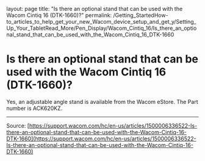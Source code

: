 layout: page
title: "Is there an optional stand that can be used with the Wacom Cintiq 16 (DTK-1660)?"
permalink: /Getting_StartedHow-to_articles_to_help_get_your_new_Wacom_device_setup_and_get_y/Setting_Up_Your_TabletRead_More/Pen_Display/Wacom_Cintiq_16/Is_there_an_optional_stand_that_can_be_used_with_the_Wacom_Cintiq_16_DTK-1660

# Is there an optional stand that can be used with the Wacom Cintiq 16 (DTK-1660)?

Yes, an adjustable angle stand is available from the Wacom eStore. The Part number is ACK620KZ.

---
Source: [https://support.wacom.com/hc/en-us/articles/1500006336522-Is-there-an-optional-stand-that-can-be-used-with-the-Wacom-Cintiq-16-DTK-1660](https://support.wacom.com/hc/en-us/articles/1500006336522-Is-there-an-optional-stand-that-can-be-used-with-the-Wacom-Cintiq-16-DTK-1660)
